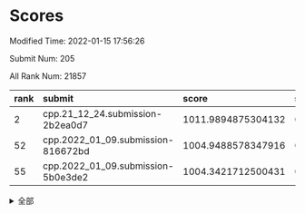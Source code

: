 # Scores

Modified Time: 2022-01-15 17:56:26

Submit Num: 205

All Rank Num: 21857

| rank |               submit               |       score        |       sigma        | pk_num |
| :--- | :--------------------------------- | :----------------- | :----------------- | :----- |
| 2    | cpp.21_12_24.submission-2b2ea0d7   | 1011.9894875304132 | 0.785203164320144  | 428    |
| 52   | cpp.2022_01_09.submission-816672bd | 1004.9488578347916 | 0.7155901889715143 | 426    |
| 55   | cpp.2022_01_09.submission-5b0e3de2 | 1004.3421712500431 | 0.7279672724898619 | 430    |


<details>
<summary>全部</summary>

| rank |                 submit                 |       score        |       sigma        | pk_num |
| :--- | :------------------------------------- | :----------------- | :----------------- | :----- |
| 1    | gobigger.level_3.submission_level_3_32 | 1012.0703558919598 | 0.7696947321438463 | 426    |
| 2    | cpp.21_12_24.submission-2b2ea0d7       | 1011.9894875304132 | 0.785203164320144  | 428    |
| 3    | gobigger.level_3.submission_level_3_27 | 1011.9020418978658 | 0.7771098246653365 | 427    |
| 4    | gobigger.level_3.submission_level_3_38 | 1011.5712522492681 | 0.7768142601672016 | 429    |
| 5    | gobigger.level_3.submission_level_3_43 | 1011.3446705742602 | 0.7757986557675611 | 428    |
| 6    | gobigger.level_3.submission_level_3_34 | 1011.2894207725814 | 0.7754655212622994 | 427    |
| 7    | gobigger.level_3.submission_level_3_11 | 1011.2609037530624 | 0.7942124328150851 | 424    |
| 8    | gobigger.level_3.submission_level_3_37 | 1011.247890060658  | 0.7672245861507883 | 423    |
| 9    | gobigger.level_3.submission_level_3_20 | 1011.2285244279859 | 0.7986784420180182 | 430    |
| 10   | gobigger.level_3.submission_level_3_2  | 1011.132692101515  | 0.7711055260849045 | 428    |
| 11   | gobigger.level_3.submission_level_3_49 | 1011.0823017821723 | 0.7916088896250738 | 425    |
| 12   | gobigger.level_3.submission_level_3_36 | 1011.0396745402978 | 0.7895831631416911 | 426    |
| 13   | gobigger.level_3.submission_level_3_9  | 1010.7296175857498 | 0.7753201548038029 | 425    |
| 14   | gobigger.level_3.submission_level_3_1  | 1010.7008848300088 | 0.7536961465825782 | 425    |
| 15   | gobigger.level_3.submission_level_3_31 | 1010.5893115756916 | 0.77304445575224   | 429    |
| 16   | gobigger.level_3.submission_level_3_41 | 1010.5417924429231 | 0.7476793498818639 | 426    |
| 17   | gobigger.level_3.submission_level_3_25 | 1010.5333970983775 | 0.7669119358572569 | 427    |
| 18   | gobigger.level_3.submission_level_3_15 | 1010.5128330077828 | 0.7735435115168932 | 428    |
| 19   | gobigger.level_3.submission_level_3_10 | 1010.2709480486303 | 0.7707344351263817 | 425    |
| 20   | gobigger.level_3.submission_level_3_3  | 1010.1629099673202 | 0.743907264853185  | 427    |
| 21   | gobigger.level_3.submission_level_3_16 | 1009.9325665296329 | 0.7449409949593788 | 430    |
| 22   | gobigger.level_3.submission_level_3_48 | 1009.8914973117807 | 0.7817282168910317 | 425    |
| 23   | gobigger.level_3.submission_level_3_6  | 1009.8890555305259 | 0.7582358060522909 | 431    |
| 24   | gobigger.level_3.submission_level_3_17 | 1009.8595827724888 | 0.7619068695061869 | 427    |
| 25   | gobigger.level_3.submission_level_3_12 | 1009.8423495520069 | 0.7467535134306448 | 427    |
| 26   | gobigger.level_3.submission_level_3_28 | 1009.8344827645916 | 0.7752033996825796 | 431    |
| 27   | gobigger.level_3.submission_level_3_23 | 1009.8192924621904 | 0.771109180674196  | 431    |
| 28   | gobigger.level_3.submission_level_3_21 | 1009.8005147250011 | 0.7625914689080932 | 425    |
| 29   | gobigger.level_3.submission_level_3_44 | 1009.779269362027  | 0.7603546519936193 | 423    |
| 30   | gobigger.level_3.submission_level_3_47 | 1009.7498018325394 | 0.7605127832772651 | 429    |
| 31   | gobigger.level_3.submission_level_3_24 | 1009.6889912841309 | 0.7787201493641538 | 429    |
| 32   | gobigger.level_3.submission_level_3_18 | 1009.6842677902843 | 0.7582056853021534 | 426    |
| 33   | gobigger.level_3.submission_level_3_29 | 1009.6648929676076 | 0.7802773100861603 | 427    |
| 34   | gobigger.level_3.submission_level_3_26 | 1009.612852236586  | 0.7405901053037969 | 422    |
| 35   | gobigger.level_3.submission_level_3_4  | 1009.591129165071  | 0.7612481495756596 | 430    |
| 36   | gobigger.level_3.submission_level_3_33 | 1009.4888328012039 | 0.7597088380021778 | 432    |
| 37   | gobigger.level_3.submission_level_3_8  | 1009.4268641791627 | 0.7645308366808632 | 429    |
| 38   | gobigger.level_3.submission_level_3_22 | 1009.3998000443635 | 0.753956216912152  | 426    |
| 39   | gobigger.level_3.submission_level_3_13 | 1009.3785704780877 | 0.7723244375600442 | 426    |
| 40   | gobigger.level_3.submission_level_3_30 | 1009.3178933720606 | 0.7449053558136534 | 429    |
| 41   | gobigger.level_3.submission_level_3_35 | 1009.2557349567519 | 0.7785703800046956 | 428    |
| 42   | gobigger.level_3.submission_level_3_14 | 1009.2463933172728 | 0.762693881158839  | 421    |
| 43   | gobigger.level_3.submission_level_3_19 | 1009.1835420103992 | 0.7569894932656025 | 427    |
| 44   | gobigger.level_3.submission_level_3_7  | 1009.1234641672958 | 0.7519446950109421 | 425    |
| 45   | gobigger.level_3.submission_level_3_5  | 1009.0849052463286 | 0.7358063686036705 | 432    |
| 46   | gobigger.level_3.submission_level_3_42 | 1009.060597775865  | 0.7394035981339914 | 423    |
| 47   | gobigger.level_3.submission_level_3_0  | 1009.0588772019411 | 0.7463511710383446 | 422    |
| 48   | gobigger.level_3.submission_level_3_39 | 1008.8802317057658 | 0.7378328808633491 | 421    |
| 49   | gobigger.level_3.submission_level_3_40 | 1008.7867877331105 | 0.7447051323265689 | 427    |
| 50   | gobigger.level_3.submission_level_3_45 | 1008.624974104738  | 0.7528308080690131 | 429    |
| 51   | gobigger.level_3.submission_level_3_46 | 1008.6115919445183 | 0.7498714904116719 | 426    |
| 52   | cpp.2022_01_09.submission-816672bd     | 1004.9488578347916 | 0.7155901889715143 | 426    |
| 53   | gobigger.level_1.submission_level_1_20 | 1004.444810078647  | 0.7230812483816237 | 423    |
| 54   | gobigger.level_1.submission_level_1_8  | 1004.3543524836178 | 0.7291608938763786 | 426    |
| 55   | cpp.2022_01_09.submission-5b0e3de2     | 1004.3421712500431 | 0.7279672724898619 | 430    |
| 56   | gobigger.level_1.submission_level_1_5  | 1004.3271919374743 | 0.7364969934403558 | 433    |
| 57   | gobigger.level_1.submission_level_1_18 | 1004.2644248627487 | 0.7206311852799848 | 429    |
| 58   | gobigger.level_1.submission_level_1_43 | 1003.9708523544709 | 0.7122803079074106 | 423    |
| 59   | gobigger.level_1.submission_level_1_1  | 1003.922063323017  | 0.6968208195970098 | 425    |
| 60   | gobigger.level_1.submission_level_1_2  | 1003.8170958122176 | 0.7242489910770209 | 430    |
| 61   | gobigger.level_1.submission_level_1_41 | 1003.7489418593129 | 0.7075155862361368 | 427    |
| 62   | gobigger.level_1.submission_level_1_25 | 1003.7457268219957 | 0.7162767922706601 | 425    |
| 63   | gobigger.level_1.submission_level_1_34 | 1003.6863160839121 | 0.7180714441973555 | 425    |
| 64   | gobigger.level_1.submission_level_1_13 | 1003.6772425066667 | 0.7072792719490916 | 425    |
| 65   | gobigger.level_1.submission_level_1_6  | 1003.6411865219897 | 0.718922662298949  | 429    |
| 66   | gobigger.level_1.submission_level_1_31 | 1003.6006928030055 | 0.7057273701747991 | 425    |
| 67   | gobigger.level_1.submission_level_1_27 | 1003.5611608192359 | 0.7260482648267942 | 427    |
| 68   | gobigger.level_1.submission_level_1_9  | 1003.4947463837605 | 0.7262081466214848 | 428    |
| 69   | gobigger.level_1.submission_level_1_49 | 1003.4817838942603 | 0.7178652648831978 | 428    |
| 70   | gobigger.level_1.submission_level_1_36 | 1003.4568894217464 | 0.724631861876953  | 428    |
| 71   | gobigger.level_1.submission_level_1_12 | 1003.4544037138962 | 0.7161500042756543 | 425    |
| 72   | gobigger.level_1.submission_level_1_28 | 1003.4454343736594 | 0.7247100392167034 | 424    |
| 73   | gobigger.level_1.submission_level_1_4  | 1003.340767516696  | 0.7351774928843808 | 428    |
| 74   | gobigger.level_1.submission_level_1_26 | 1003.3119660801368 | 0.7160606410165397 | 430    |
| 75   | gobigger.level_1.submission_level_1_46 | 1003.3054155875321 | 0.7185680440269153 | 431    |
| 76   | gobigger.level_1.submission_level_1_39 | 1003.289876371175  | 0.7066259314001813 | 423    |
| 77   | gobigger.level_1.submission_level_1_23 | 1003.2377049523959 | 0.7095326585838422 | 428    |
| 78   | gobigger.level_1.submission_level_1_22 | 1003.2082731808059 | 0.7258644236326719 | 427    |
| 79   | gobigger.level_1.submission_level_1_47 | 1003.1818526842961 | 0.7273465518376329 | 422    |
| 80   | gobigger.level_1.submission_level_1_38 | 1003.1703879659981 | 0.7119389483943335 | 424    |
| 81   | gobigger.level_1.submission_level_1_17 | 1003.0546718883619 | 0.7026853070515199 | 425    |
| 82   | gobigger.level_1.submission_level_1_33 | 1003.0428726188841 | 0.7138318356933007 | 425    |
| 83   | gobigger.level_1.submission_level_1_37 | 1002.9866454652833 | 0.7038926022502834 | 429    |
| 84   | gobigger.level_1.submission_level_1_21 | 1002.9833123317637 | 0.7155798120232526 | 419    |
| 85   | gobigger.level_1.submission_level_1_16 | 1002.9132033962792 | 0.7222196317915989 | 428    |
| 86   | gobigger.level_1.submission_level_1_35 | 1002.9024538666946 | 0.7077174267563661 | 423    |
| 87   | gobigger.level_1.submission_level_1_45 | 1002.8634090443003 | 0.7094351634225717 | 426    |
| 88   | gobigger.level_1.submission_level_1_3  | 1002.8579810813991 | 0.7063356665702304 | 430    |
| 89   | gobigger.level_1.submission_level_1_29 | 1002.7652395943225 | 0.708871508088895  | 423    |
| 90   | gobigger.level_1.submission_level_1_30 | 1002.7269486039016 | 0.7043854876607616 | 428    |
| 91   | gobigger.level_1.submission_level_1_44 | 1002.6907258341389 | 0.7064843453254568 | 430    |
| 92   | gobigger.level_1.submission_level_1_24 | 1002.6895358356513 | 0.7098146639069538 | 427    |
| 93   | gobigger.level_1.submission_level_1_15 | 1002.6657477588914 | 0.7115887997914179 | 428    |
| 94   | gobigger.level_1.submission_level_1_14 | 1002.5198959834131 | 0.7127062909141215 | 422    |
| 95   | gobigger.level_1.submission_level_1_40 | 1002.3367234651254 | 0.7153888971621116 | 427    |
| 96   | gobigger.level_1.submission_level_1_7  | 1002.1532105476967 | 0.7227061573709344 | 425    |
| 97   | gobigger.level_1.submission_level_1_19 | 1002.1431869044363 | 0.7171539915600778 | 424    |
| 98   | gobigger.level_1.submission_level_1_42 | 1002.0962814543    | 0.7054069927836425 | 428    |
| 99   | gobigger.level_1.submission_level_1_48 | 1002.0171144208294 | 0.7185605789290801 | 424    |
| 100  | gobigger.level_1.submission_level_1_32 | 1001.9973279095259 | 0.7209743804007434 | 431    |
| 101  | gobigger.level_1.submission_level_1_10 | 1001.6128241301916 | 0.7119387297887254 | 429    |
| 102  | gobigger.level_1.submission_level_1_11 | 1001.2398971318325 | 0.6937039304003646 | 426    |
| 103  | gobigger.level_1.submission_level_1_0  | 1001.0928140272912 | 0.7146724244476435 | 425    |
| 104  | gobigger.random.submission_random_10   | 996.8471682599491  | 0.7011330938111592 | 430    |
| 105  | gobigger.random.submission_random_49   | 996.7586737449125  | 0.7016308864681137 | 424    |
| 106  | gobigger.random.submission_random_26   | 996.7239520623671  | 0.7101180230703579 | 426    |
| 107  | gobigger.random.submission_random_3    | 996.6598753877522  | 0.7156710573563541 | 424    |
| 108  | gobigger.random.submission_random_6    | 996.6568771667755  | 0.7072819128266995 | 424    |
| 109  | gobigger.random.submission_random_17   | 996.5073525950892  | 0.7111229516746769 | 424    |
| 110  | gobigger.random.submission_random_48   | 996.4926203035953  | 0.7070047660603973 | 428    |
| 111  | gobigger.random.submission_random_24   | 996.4875164427419  | 0.7157363743838868 | 430    |
| 112  | gobigger.random.submission_random_28   | 996.3643468569469  | 0.7234468892765545 | 424    |
| 113  | gobigger.random.submission_random_33   | 996.313194111911   | 0.7185436098234692 | 430    |
| 114  | gobigger.random.submission_random_40   | 996.2578186269243  | 0.7070554686355834 | 426    |
| 115  | gobigger.random.submission_random_15   | 996.2323266293076  | 0.7004353262967699 | 424    |
| 116  | gobigger.random.submission_random_38   | 996.1689710624371  | 0.7084849797310894 | 424    |
| 117  | gobigger.random.submission_random_20   | 996.1457403763503  | 0.6935889439976047 | 425    |
| 118  | gobigger.random.submission_random_37   | 996.1008421148798  | 0.7226831621756206 | 429    |
| 119  | gobigger.random.submission_random_12   | 996.0828980883133  | 0.7027982583586564 | 426    |
| 120  | gobigger.random.submission_random_14   | 996.06386235867    | 0.7033763786198727 | 424    |
| 121  | gobigger.random.submission_random_39   | 996.0269769901366  | 0.7021299956541613 | 427    |
| 122  | gobigger.random.submission_random_5    | 995.9893192739507  | 0.7213543707065195 | 424    |
| 123  | gobigger.random.submission_random_22   | 995.9592795397956  | 0.7089639414051822 | 431    |
| 124  | gobigger.random.submission_random_11   | 995.9264327226584  | 0.7136061649706509 | 429    |
| 125  | gobigger.random.submission_random_8    | 995.8599366849384  | 0.719297895890416  | 427    |
| 126  | gobigger.random.submission_random_23   | 995.8301626864885  | 0.7057902064076987 | 427    |
| 127  | gobigger.random.submission_random_18   | 995.8069246504376  | 0.7085077796100853 | 432    |
| 128  | gobigger.random.submission_random_32   | 995.7866017736494  | 0.7120456472207557 | 425    |
| 129  | gobigger.random.submission_random_35   | 995.7621444107368  | 0.7213508030675694 | 428    |
| 130  | gobigger.random.submission_random_41   | 995.758522324957   | 0.7070182191705818 | 425    |
| 131  | gobigger.random.submission_random_29   | 995.7181508657421  | 0.7066595346855225 | 422    |
| 132  | gobigger.random.submission_random_46   | 995.7005866437468  | 0.7103502233172955 | 425    |
| 133  | gobigger.random.submission_random_36   | 995.6930499497334  | 0.708441466160698  | 427    |
| 134  | gobigger.random.submission_random_42   | 995.5775849897436  | 0.7036399909190475 | 423    |
| 135  | gobigger.random.submission_random_34   | 995.5599808729643  | 0.7000807551450444 | 430    |
| 136  | gobigger.random.submission_random_0    | 995.5566371017752  | 0.713398609971879  | 427    |
| 137  | gobigger.random.submission_random_44   | 995.5153041188396  | 0.7151797783487768 | 430    |
| 138  | gobigger.random.submission_random_21   | 995.5127112220217  | 0.7127816920806739 | 426    |
| 139  | gobigger.random.submission_random_45   | 995.4778581551227  | 0.7150238345629223 | 429    |
| 140  | gobigger.random.submission_random_7    | 995.4501897402653  | 0.7186160940068993 | 428    |
| 141  | gobigger.random.submission_random_47   | 995.3724669913795  | 0.711920270571918  | 430    |
| 142  | gobigger.random.submission_random_1    | 995.3678796779916  | 0.7095357493287916 | 431    |
| 143  | gobigger.random.submission_random_16   | 995.3407398955138  | 0.7061227200335428 | 423    |
| 144  | gobigger.random.submission_random_25   | 995.1717094480041  | 0.7213903481589332 | 422    |
| 145  | gobigger.random.submission_random_2    | 995.1376574043551  | 0.7161882956733437 | 425    |
| 146  | gobigger.random.submission_random_43   | 995.0117610882294  | 0.717378446060895  | 419    |
| 147  | gobigger.random.submission_random_13   | 994.9787126976835  | 0.7113163742452047 | 423    |
| 148  | gobigger.random.submission_random_27   | 994.9299518774961  | 0.7122922943450898 | 431    |
| 149  | gobigger.random.submission_random_9    | 994.5670430374092  | 0.7117733333140681 | 424    |
| 150  | gobigger.random.submission_random_4    | 994.5452635021094  | 0.7233098147598951 | 425    |
| 151  | gobigger.random.submission_random_31   | 994.4728863849177  | 0.7133853343596861 | 423    |
| 152  | gobigger.random.submission_random_30   | 994.4120976689169  | 0.707039972318349  | 432    |
| 153  | gobigger.level_2.submission_level_2_31 | 994.159480914274   | 0.7298374030215168 | 424    |
| 154  | gobigger.random.submission_random_19   | 994.13215052183    | 0.7158591453428412 | 426    |
| 155  | gobigger.level_2.submission_level_2_29 | 994.0345436457264  | 0.7269411240240815 | 428    |
| 156  | gobigger.level_2.submission_level_2_13 | 993.8090437119508  | 0.7375961149251773 | 429    |
| 157  | gobigger.level_2.submission_level_2_47 | 993.6623375672882  | 0.7286043674864304 | 428    |
| 158  | gobigger.level_2.submission_level_2_10 | 993.5609290327279  | 0.7311982022744592 | 426    |
| 159  | gobigger.level_2.submission_level_2_39 | 993.4805869086933  | 0.7247804817679082 | 430    |
| 160  | gobigger.level_2.submission_level_2_37 | 993.4175143623759  | 0.7224407065930316 | 431    |
| 161  | gobigger.level_2.submission_level_2_5  | 993.3771410552176  | 0.7329412891993402 | 427    |
| 162  | gobigger.level_2.submission_level_2_41 | 993.3174841799408  | 0.7402023387397697 | 426    |
| 163  | gobigger.level_2.submission_level_2_34 | 993.216785304902   | 0.7215085261720622 | 427    |
| 164  | gobigger.level_2.submission_level_2_46 | 993.1916153618079  | 0.7439580241292322 | 421    |
| 165  | gobigger.level_2.submission_level_2_32 | 993.171297375302   | 0.7277780274986932 | 426    |
| 166  | gobigger.level_2.submission_level_2_45 | 993.0487312912679  | 0.7331016977304827 | 428    |
| 167  | gobigger.level_2.submission_level_2_6  | 992.9223389182844  | 0.7505620734208891 | 429    |
| 168  | gobigger.level_2.submission_level_2_0  | 992.8347730903022  | 0.7385242269159812 | 422    |
| 169  | gobigger.level_2.submission_level_2_27 | 992.8135800652151  | 0.7290988623614227 | 426    |
| 170  | gobigger.level_2.submission_level_2_22 | 992.7856930776113  | 0.7435759407496583 | 423    |
| 171  | gobigger.level_2.submission_level_2_43 | 992.747023658453   | 0.7344754880545891 | 422    |
| 172  | gobigger.level_2.submission_level_2_2  | 992.7124246337661  | 0.7403289013321268 | 430    |
| 173  | gobigger.level_2.submission_level_2_36 | 992.6946072147812  | 0.73761541993691   | 431    |
| 174  | gobigger.level_2.submission_level_2_17 | 992.5622311727103  | 0.7528821853784153 | 424    |
| 175  | gobigger.level_2.submission_level_2_11 | 992.5491222624563  | 0.7547753563826143 | 435    |
| 176  | gobigger.level_2.submission_level_2_9  | 992.4482104985121  | 0.7301110120063551 | 421    |
| 177  | gobigger.level_2.submission_level_2_44 | 992.3908768867004  | 0.7567929991886438 | 424    |
| 178  | gobigger.level_2.submission_level_2_4  | 992.256300643149   | 0.7528627577419207 | 425    |
| 179  | gobigger.level_2.submission_level_2_3  | 992.1876976909449  | 0.7376305569492166 | 426    |
| 180  | gobigger.level_2.submission_level_2_30 | 992.1586148236153  | 0.7414597556399076 | 429    |
| 181  | gobigger.level_2.submission_level_2_42 | 992.1495166456485  | 0.7335539364551827 | 426    |
| 182  | gobigger.level_2.submission_level_2_1  | 992.0556720734899  | 0.7689452151498963 | 426    |
| 183  | gobigger.level_2.submission_level_2_28 | 992.0312558847206  | 0.7500112354771    | 429    |
| 184  | gobigger.level_2.submission_level_2_49 | 991.9912785691156  | 0.7381037683893908 | 425    |
| 185  | gobigger.level_2.submission_level_2_21 | 991.9553770215583  | 0.7407955278186809 | 426    |
| 186  | gobigger.level_2.submission_level_2_35 | 991.9226307042014  | 0.7339339163462205 | 426    |
| 187  | gobigger.level_2.submission_level_2_19 | 991.8769719501439  | 0.7645526995915124 | 427    |
| 188  | gobigger.level_2.submission_level_2_12 | 991.6578655281263  | 0.7335235766130087 | 427    |
| 189  | gobigger.level_2.submission_level_2_15 | 991.6356657195221  | 0.7532155327935178 | 426    |
| 190  | gobigger.level_2.submission_level_2_8  | 991.4821304838152  | 0.7414416157179773 | 425    |
| 191  | gobigger.level_2.submission_level_2_40 | 991.3501383298266  | 0.7658558437041475 | 424    |
| 192  | gobigger.level_2.submission_level_2_7  | 991.3333544903757  | 0.7449265117019013 | 425    |
| 193  | gobigger.level_2.submission_level_2_18 | 991.2196890856624  | 0.7483977607596666 | 431    |
| 194  | gobigger.level_2.submission_level_2_48 | 991.0973087165038  | 0.7374445116361527 | 425    |
| 195  | gobigger.level_2.submission_level_2_24 | 991.0515174591745  | 0.7672708239015184 | 424    |
| 196  | gobigger.level_2.submission_level_2_26 | 991.041491558417   | 0.7382341701855526 | 426    |
| 197  | gobigger.level_2.submission_level_2_23 | 990.8419156155085  | 0.7433741417801896 | 426    |
| 198  | gobigger.level_2.submission_level_2_14 | 990.83207700265    | 0.7514395316511975 | 427    |
| 199  | gobigger.level_2.submission_level_2_16 | 990.8198404835022  | 0.7587065993931971 | 423    |
| 200  | gobigger.level_2.submission_level_2_25 | 990.7864974486884  | 0.7464434202629655 | 425    |
| 201  | gobigger.level_2.submission_level_2_38 | 990.6278473212974  | 0.7489157973524818 | 430    |
| 202  | gobigger.level_2.submission_level_2_33 | 989.5664164428682  | 0.7841852113755609 | 420    |
| 203  | gobigger.level_2.submission_level_2_20 | 989.4105709148932  | 0.7616370748116403 | 426    |
| 204  | gobigger.none.submission_none_1        | 978.798951374377   | 1.2214367219965938 | 427    |
| 205  | gobigger.none.submission_none_0        | 976.7550810812346  | 1.4347358959992962 | 428    |

</details>